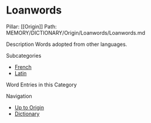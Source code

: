 # Loanwords
Pillar: [[Origin]]
Path: MEMORY/DICTIONARY/Origin/Loanwords/Loanwords.md

Description
Words adopted from other languages.

Subcategories
- [French](./French/French.md)
- [Latin](./Latin/Latin.md)

Word Entries in this Category

Navigation
- [Up to Origin](../Origin.md)
- [Dictionary](../../dictionary.md)
